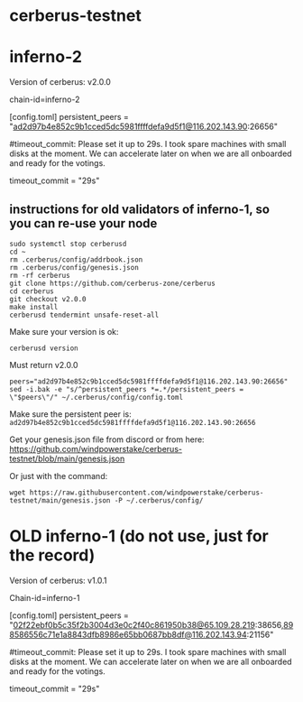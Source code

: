 # cerberus-testnet

# inferno-2
Version of cerberus: v2.0.0

chain-id=inferno-2

[config.toml]
persistent_peers = "ad2d97b4e852c9b1cced5dc5981ffffdefa9d5f1@116.202.143.90:26656"


#timeout_commit: Please set it up to 29s. I took spare machines with small disks at the moment. We can accelerate later on when we are all onboarded and ready for the votings. 

timeout_commit = "29s"

## instructions for old validators of inferno-1, so you can re-use your node


```
sudo systemctl stop cerberusd
cd ~
rm .cerberus/config/addrbook.json
rm .cerberus/config/genesis.json
rm -rf cerberus
git clone https://github.com/cerberus-zone/cerberus
cd cerberus
git checkout v2.0.0
make install
cerberusd tendermint unsafe-reset-all
```


Make sure your version is ok:

```cerberusd version```


Must return v2.0.0


```
peers="ad2d97b4e852c9b1cced5dc5981ffffdefa9d5f1@116.202.143.90:26656"
sed -i.bak -e "s/^persistent_peers *=.*/persistent_peers = \"$peers\"/" ~/.cerberus/config/config.toml
```


Make sure the persistent peer is: `ad2d97b4e852c9b1cced5dc5981ffffdefa9d5f1@116.202.143.90:26656`

Get your genesis.json file from discord or from here: https://github.com/windpowerstake/cerberus-testnet/blob/main/genesis.json

Or just with the command:

```
wget https://raw.githubusercontent.com/windpowerstake/cerberus-testnet/main/genesis.json -P ~/.cerberus/config/
```


# OLD inferno-1 (do not use, just for the record)
Version of cerberus: v1.0.1

Chain-id=inferno-1

[config.toml]
persistent_peers = "02f22ebf0b5c35f2b3004d3e0c2f40c861950b38@65.109.28.219:38656,898586556c71e1a8843dfb8986e65bb0687bb8df@116.202.143.94:21156"


#timeout_commit: Please set it up to 29s. I took spare machines with small disks at the moment. We can accelerate later on when we are all onboarded and ready for the votings. 

timeout_commit = "29s"


